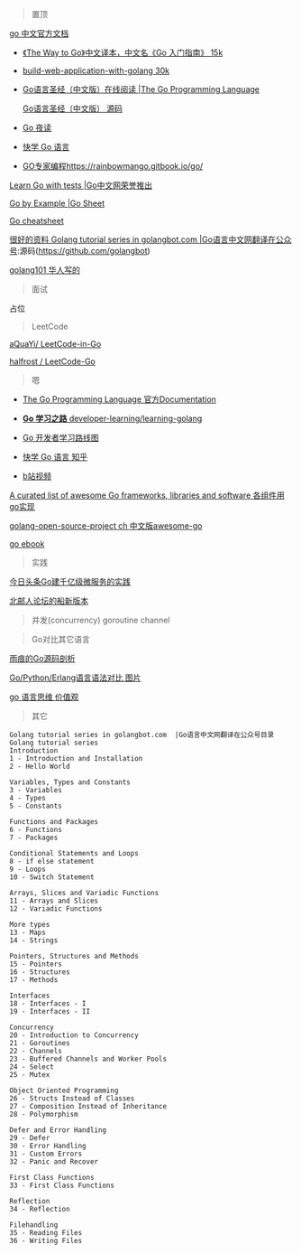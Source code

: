 > 置顶

[go 中文官方文档](http://zh-golang.appspot.com/)

- [《The Way to Go》中文译本，中文名《Go 入门指南》 15k](https://github.com/Unknwon/the-way-to-go_ZH_CN/blob/master/eBook/directory.md)

- [build-web-application-with-golang  30k](https://github.com/astaxie/build-web-application-with-golang/blob/master/zh/preface.md)

- [Go语言圣经（中文版）在线阅读 |The Go Programming Language](https://docs.hacknode.org/gopl-zh/)

  [Go语言圣经（中文版） 源码](https://github.com/adonovan/gopl.io)
  
- [Go 夜读](https://github.com/developer-learning/Reading-go)

- [快学 Go 语言](https://mp.weixin.qq.com/s/OVEPFX6YRBgdq2M_WVns7Q)

- [GO专家编程](https://github.com/RainbowMango/GoExpertProgramming)https://rainbowmango.gitbook.io/go/

[Learn Go with tests   |Go中文网荣誉推出](https://studygolang.gitbook.io/learn-go-with-tests/)

[Go by Example    |Go Sheet](https://gobyexample.com/)

[Go cheatsheet](https://devhints.io/go)

[很好的资料  Golang tutorial series in golangbot.com  |Go语言中文网翻译在公众号](https://golangbot.com/learn-golang-series/):源码(https://github.com/golangbot)

[golang101 华人写的]()



> 面试

占位

> LeetCode

[aQuaYi/ LeetCode-in-Go](https://github.com/aQuaYi/LeetCode-in-Go)

[halfrost / LeetCode-Go](https://github.com/halfrost/LeetCode-Go)

> 嗯

- [The Go Programming Language 官方Documentation](https://golang.org/doc/)

- [**Go 学习之路** developer-learning/learning-golang](https://github.com/developer-learning/learning-golang)

- [Go 开发者学习路线图](https://github.com/Quorafind/golang-developer-roadmap-cn)

- [快学 Go 语言 知乎](https://zhuanlan.zhihu.com/quickgo)

- [b站视频 ](https://search.bilibili.com/all?keyword=GO%E8%AF%AD%E8%A8%80)

[A curated list of awesome Go frameworks, libraries and software  各组件用go实现](https://github.com/avelino/awesome-go)

[golang-open-source-project ch  中文版awesome-go](https://github.com/hackstoic/golang-open-source-projects#%E7%9B%AE%E5%BD%95)

[go ebook](https://github.com/dariubs/GoBooks)



> 实践

[今日头条Go建千亿级微服务的实践](https://www.jianshu.com/p/ea9ab1b67dce)

[北邮人论坛的船新版本](https://git.byr.ac.cn/byr-bbs-dev/bbs)

> 并发(concurrency)  goroutine channel

> Go对比其它语言

[雨痕的Go源码剖析](https://github.com/qyuhen/book)

[Go/Python/Erlang语言语法对比 图片](https://www.cnblogs.com/wahaha02/p/8876445.html#top)

[go 语言思维 价值观](https://tonybai.com/2017/04/20/go-coding-in-go-way/?hmsr=toutiao.io&utm_medium=toutiao.io&utm_source=toutiao.io)

> 其它
```
Golang tutorial series in golangbot.com  |Go语言中文网翻译在公众号目录
Golang tutorial series
Introduction
1 - Introduction and Installation 
2 - Hello World

Variables, Types and Constants
3 - Variables 
4 - Types 
5 - Constants

Functions and Packages
6 - Functions 
7 - Packages

Conditional Statements and Loops
8 - if else statement 
9 - Loops 
10 - Switch Statement

Arrays, Slices and Variadic Functions
11 - Arrays and Slices 
12 - Variadic Functions

More types
13 - Maps 
14 - Strings

Pointers, Structures and Methods
15 - Pointers 
16 - Structures 
17 - Methods

Interfaces
18 - Interfaces - I 
19 - Interfaces - II

Concurrency
20 - Introduction to Concurrency 
21 - Goroutines 
22 - Channels 
23 - Buffered Channels and Worker Pools 
24 - Select 
25 - Mutex

Object Oriented Programming
26 - Structs Instead of Classes 
27 - Composition Instead of Inheritance 
28 - Polymorphism

Defer and Error Handling
29 - Defer 
30 - Error Handling 
31 - Custom Errors 
32 - Panic and Recover

First Class Functions
33 - First Class Functions

Reflection
34 - Reflection

Filehandling
35 - Reading Files 
36 - Writing Files

```
